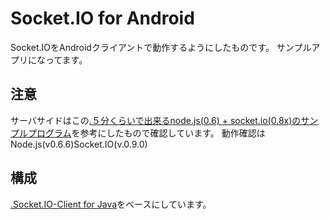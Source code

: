 Socket.IO for Android=============Socket.IOをAndroidクライアントで動作するようにしたものです。サンプルアプリになってます。注意-------サーバサイドはこの[.５分くらいで出来るnode.js(0.6) + socket.io(0.8x)のサンプルプログラム](http://d.hatena.ne.jp/replication/20111108/1320762287)を参考にしたもので確認しています。動作確認はNode.js(v0.6.6)Socket.IO(v.0.9.0)構成------------[.Socket.IO-Client for Java](https://github.com/Gottox/socket.io-java-client)をベースにしています。